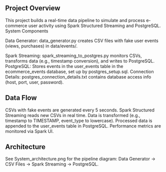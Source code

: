 ## Project Overview   

This project builds a real-time data pipeline to simulate and process e-commerce user activity using Spark Structured Streaming and PostgreSQL.
System Components

Data Generator: data_generator.py creates CSV files with fake user events (views, purchases) in data/events/. 

Spark Streaming: spark_streaming_to_postgres.py monitors CSVs, transforms data (e.g., timestamp conversion), and writes to PostgreSQL.
PostgreSQL: Stores events in the user_events table in the ecommerce_events database, set up by postgres_setup.sql.
Connection Details: postgres_connection_details.txt contains database access info (host, port, user, password).

## Data Flow

CSVs with fake events are generated every 5 seconds.
Spark Structured Streaming reads new CSVs in real time.
Data is transformed (e.g., timestamp to TIMESTAMP, event_type to lowercase).
Processed data is appended to the user_events table in PostgreSQL.
Performance metrics are monitored via Spark UI.

## Architecture
See System_architecture.png for the pipeline diagram: Data Generator → CSV Files → Spark Streaming → PostgreSQL.
